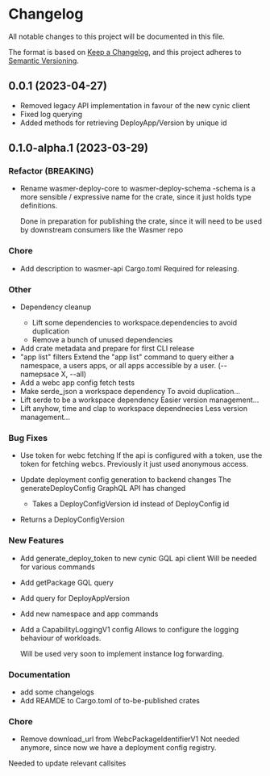 # Changelog

All notable changes to this project will be documented in this file.

The format is based on [Keep a Changelog](https://keepachangelog.com/en/1.0.0/),
and this project adheres to [Semantic Versioning](https://semver.org/spec/v2.0.0.html).

## 0.0.1 (2023-04-27)

* Removed legacy API implementation in favour of the new cynic client
* Fixed log querying
* Added methods for retrieving DeployApp/Version by unique id

## 0.1.0-alpha.1 (2023-03-29)

<csr-id-7195702c618c0fb0937244034ee4600531b97034/>
<csr-id-b8b9af7429a8c9b0880be9bf72f1b8a732d05d75/>
<csr-id-a40f5127796316069aa2ac646ea5c3817f7a29fa/>
<csr-id-065513b5f6ee350b9f2607d5aa7003df352f5cbc/>
<csr-id-38336ebe12a85b142871a4c0fa50541df815a441/>
<csr-id-8febcde88d1d7df8a7a86c79afcf960c2cb868a3/>
<csr-id-33f822d9701e87c0f0564574a76adef83ccf72a5/>
<csr-id-d968694ade1191afff80e6d141598b9c10b2f3c7/>
<csr-id-b1245bfa194e05d49809973b716e2565689bfccf/>

### Refactor (BREAKING)

 - <csr-id-7195702c618c0fb0937244034ee4600531b97034/> Rename wasmer-deploy-core to wasmer-deploy-schema
   -schema is a more sensible / expressive name for the crate,
   since it just holds type definitions.
   
   Done in preparation for publishing the crate, since it will need to be
   used by downstream consumers like the Wasmer repo

### Chore

 - <csr-id-bbc3105d5f04bc4c35dad794443f53980106981e/> Add description to wasmer-api Cargo.toml
   Required for releasing.

### Other

 - <csr-id-b8b9af7429a8c9b0880be9bf72f1b8a732d05d75/> Dependency cleanup
   * Lift some dependencies to workspace.dependencies to avoid duplication
   * Remove a bunch of unused dependencies
 - <csr-id-a40f5127796316069aa2ac646ea5c3817f7a29fa/> Add crate metadata and prepare for first CLI release
 - <csr-id-065513b5f6ee350b9f2607d5aa7003df352f5cbc/> "app list" filters
   Extend the "app list" command to query either a namespace, a users apps,
   or all apps accessible by a user.
   (--namepsace X, --all)
 - <csr-id-38336ebe12a85b142871a4c0fa50541df815a441/> Add a webc app config fetch tests
 - <csr-id-8febcde88d1d7df8a7a86c79afcf960c2cb868a3/> Make serde_json a workspace dependency
   To avoid duplication...
 - <csr-id-33f822d9701e87c0f0564574a76adef83ccf72a5/> Lift serde to be a workspace dependency
   Easier version management...
 - <csr-id-d968694ade1191afff80e6d141598b9c10b2f3c7/> Lift anyhow, time and clap to workspace dependnecies
   Less version management...

### Bug Fixes

 - <csr-id-07a199f0bcccd3178e8f773ae96d100febfb88d0/> Use token for webc fetching
   If the api is configured with a token, use the token for fetching webcs.
   Previously it just used anonymous access.
 - <csr-id-c6ad494a45968bb4a69455f3c292b6fcf9631770/> Update deployment config generation to backend changes
   The generateDeployConfig GraphQL API has changed
   
   * Takes a DeployConfigVersion id instead of DeployConfig id
* Returns a DeployConfigVersion

### New Features

 - <csr-id-f96944cd8097aff11d51e8e0c3f6fa1efc6b1ec6/> Add generate_deploy_token to new cynic GQL api client
   Will be needed for various commands
 - <csr-id-33e469b921256a241866a5a972278665905dcdf4/> Add getPackage GQL query
 - <csr-id-4783d6a5c53875724bbea3ed5a65b13e5056c001/> Add query for DeployAppVersion
 - <csr-id-b4aa770fb388970c837f2e5429caa5803eef64bf/> Add new namespace and app commands
 - <csr-id-63ec5f98dca19c417df0e42a5bfbbd963c9b19c2/> Add a CapabilityLoggingV1 config
   Allows to configure the logging behaviour of workloads.
   
   Will be used very soon to implement instance log forwarding.

### Documentation

 - <csr-id-98b9313b34e93c7973b778ef0867f042bf7aed57/> add some changelogs
 - <csr-id-845a8b3ebece96d5fff941110a425ab19a3a2eed/> Add REAMDE to Cargo.toml of to-be-published crates

### Chore

 - <csr-id-b1245bfa194e05d49809973b716e2565689bfccf/> Remove download_url from WebcPackageIdentifierV1
   Not needed anymore, since now we have a deployment config registry.

<csr-unknown>
Needed to update relevant callsites<csr-unknown/>
<csr-unknown/>

